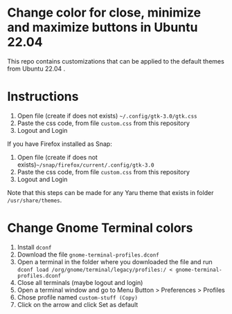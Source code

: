 # Change color for close, minimize and maximize buttons in Ubuntu 22.04

This repo contains customizations that can be applied to the default themes from Ubuntu 22.04 .

# Instructions

1. Open file (create if does not exists) `~/.config/gtk-3.0/gtk.css`
2. Paste the css code, from file `custom.css` from this repository
3. Logout and Login

If you have Firefox installed as Snap:

1. Open file (create if does not exists)`~/snap/firefox/current/.config/gtk-3.0`
2. Paste the css code, from file `custom.css` from this repository
3. Logout and Login

Note that this steps can be made for any Yaru theme that exists in folder `/usr/share/themes`.

# Change Gnome Terminal colors

1. Install `dconf`
2. Download the file `gnome-terminal-profiles.dconf`
3. Open a terminal in the folder where you downloaded the file and run `dconf load /org/gnome/terminal/legacy/profiles:/ < gnome-terminal-profiles.dconf`
4. Close all terminals (maybe logout and login)
5. Open a terminal window and go to Menu Button > Preferences > Profiles
6. Chose profile named `custom-stuff (Copy)`
7. Click on the arrow and click Set as default

